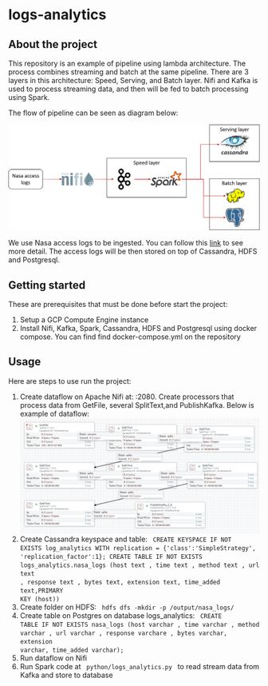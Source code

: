 # logs-analytics

## About the project

This repository is an example of pipeline using lambda architecture. 
The process combines streaming and batch at the same pipeline.
There are 3 layers in this architecture: Speed, Serving, and Batch layer.
Nifi and Kafka is used to process streaming data, and then will be fed to batch processing using Spark.

The flow of pipeline can be seen as diagram below:

![Pipeline diagram](logs-analytics-diagram.png)

We use Nasa access logs to be ingested. You can follow this [link](https://www.kaggle.com/datasets/souhagaa/nasa-access-log-dataset-1995) to see more detail. 
The access logs will be then stored on top of Cassandra, HDFS and Postgresql.

## Getting started

These are prerequisites that must be done before start the project:

1. Setup a GCP Compute Engine instance
2. Install Nifi, Kafka, Spark, Cassandra, HDFS and Postgresql using docker compose. You can find find docker-compose.yml on the repository


## Usage
Here are steps to use run the project:
1. Create dataflow on Apache Nifi at: <GCP VM IP>:2080. Create processors that process data from GetFile, several SplitText,and PublishKafka. Below is example of dataflow:
![Nifi dataflow diagram](nifi-diagram.PNG)
2. Create Cassandra keyspace and table: <code> CREATE KEYSPACE IF NOT EXISTS log_analytics WITH replication = {'class':'SimpleStrategy', 'replication_factor':1};
    CREATE TABLE IF NOT EXISTS logs_analytics.nasa_logs (host text , time text , method text , url text , response text , bytes text, extension text, time_added text,PRIMARY KEY (host)) </code>
3. Create folder on HDFS: <code>  hdfs dfs -mkdir -p /output/nasa_logs/ </code>
4. Create table on Postgres on database logs_analytics: <code> CREATE TABLE IF NOT EXISTS nasa_logs (host varchar , time varchar , method varchar , url varchar , response varchare , bytes varchar, extension varchar, time_added varchar); </code>
5. Run dataflow on Nifi
6. Run Spark code at <code> python/logs_analytics.py </code> to read stream data from Kafka and store to database

